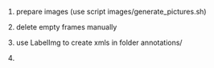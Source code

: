 1. prepare images (use script images/generate_pictures.sh)

2. delete empty frames manually

3. use LabelImg to create xmls in folder annotations/

4. 
